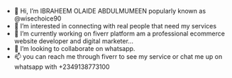 - 👋 Hi, I’m IBRAHEEM OLAIDE ABDULMUMEEN popularly known as @wisechoice90
- 👀 I’m interested in connecting with real people that need my services
- 🌱 I’m currently working on fiverr platform am a professional ecommerce website developer and digital marketer...
- 💞️ I’m looking to collaborate on whatsapp.
- 📫 you can reach me through fiverr to see my service or chat me up on whatsapp with +2349138773100

<!---
wisechoice90/wisechoice90 is a ✨ special ✨ repository because its `README.md` (this file) appears on your GitHub profile.
You can click the Preview link to take a look at your changes.
--->
